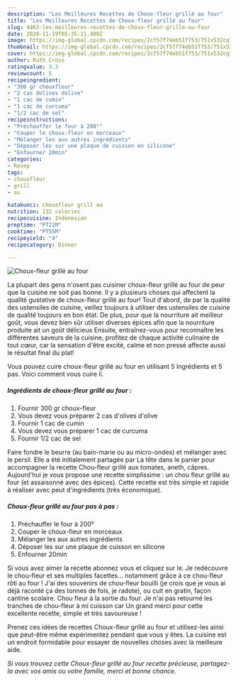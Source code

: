 ```yaml
---
description: "Les Meilleures Recettes de Choux-fleur grillé au four"
title: "Les Meilleures Recettes de Choux-fleur grillé au four"
slug: 4463-les-meilleures-recettes-de-choux-fleur-grille-au-four
date: 2020-11-19T05:35:11.480Z
image: https://img-global.cpcdn.com/recipes/2cf57f74eb51f753/751x532cq70/choux-fleur-grille-au-four-photo-principale-de-la-recette.jpg
thumbnail: https://img-global.cpcdn.com/recipes/2cf57f74eb51f753/751x532cq70/choux-fleur-grille-au-four-photo-principale-de-la-recette.jpg
cover: https://img-global.cpcdn.com/recipes/2cf57f74eb51f753/751x532cq70/choux-fleur-grille-au-four-photo-principale-de-la-recette.jpg
author: Ruth Cross
ratingvalue: 3.3
reviewcount: 5
recipeingredient:
- "300 gr chouxfleur"
- "2 cas dolives dolive"
- "1 cac de cumin"
- "1 cac de curcuma"
- "1/2 cac de sel"
recipeinstructions:
- "Préchauffer le four à 200°"
- "Couper le choux-fleur en morceaux"
- "Mélanger les aux autres ingrédients"
- "Déposer les sur une plaque de cuisson en silicone"
- "Enfourner 20min"
categories:
- Resep
tags:
- chouxfleur
- grill
- au

katakunci: chouxfleur grill au 
nutrition: 132 calories
recipecuisine: Indonesian
preptime: "PT21M"
cooktime: "PT55M"
recipeyield: "4"
recipecategory: Dinner

---
```



![Choux-fleur grillé au four](https://img-global.cpcdn.com/recipes/2cf57f74eb51f753/751x532cq70/choux-fleur-grille-au-four-photo-principale-de-la-recette.jpg)

La plupart des gens n'osent pas cuisiner choux-fleur grillé au four de peur que la cuisine ne soit pas bonne. Il y a plusieurs choses qui affectent la qualité gustative de choux-fleur grillé au four! Tout d'abord, de par la qualité des ustensiles de cuisine, veillez toujours à utiliser des ustensiles de cuisine de qualité toujours en bon état. De plus, pour que la nourriture ait meilleur goût, vous devez bien sûr utiliser diverses épices afin que la nourriture produite ait un goût délicieux Ensuite, entraînez-vous pour reconnaître les différentes saveurs de la cuisine, profitez de chaque activité culinaire de tout cœur, car la sensation d'être excité, calme et non pressé affecte aussi le résultat final du plat!

<!--inarticleads1-->

Vous pouvez cuire choux-fleur grillé au four en utilisant 5 Ingrédients et 5 pas. Voici comment vous cuire il.

##### Ingrédients de choux-fleur grillé au four :

1. Fournir 300 gr choux-fleur
1. Vous devez vous préparer 2 cas d&#39;olives d&#39;olive
1. Fournir 1 cac de cumin
1. Vous devez vous préparer 1 cac de curcuma
1. Fournir 1/2 cac de sel


Faire fondre le beurre (au bain-marie ou au micro-ondes) et mélanger avec le persil. Elle a été initialement partagée par La tête dans le panier pour accompagner la recette Chou-fleur grillé aux tomates, aneth, câpres. Aujourd&#39;hui je vous propose une recette simplissime : un chou fleur grillé au four (et assaisonné avec des épices). Cette recette est très simple et rapide à réaliser avec peut d&#39;ingrédients (très économique). 

<!--inarticleads2-->

##### Choux-fleur grillé au four pas à pas :

1. Préchauffer le four à 200°
1. Couper le choux-fleur en morceaux
1. Mélanger les aux autres ingrédients
1. Déposer les sur une plaque de cuisson en silicone
1. Enfourner 20min


Si vous avez aimer la recette abonnez vous et cliquez sur le. Je redécouvre le chou-fleur et ses multiples facettes… notamment grâce à ce chou-fleur rôti au four ! J&#39;ai des souvenirs de chou-fleur bouilli (je crois que je vous ai déjà raconté ça des tonnes de fois, je radote), ou cuit en gratin, façon cantine scolaire. Chou fleur à la sortie du four. Je n&#39;ai pas retourné les tranches de chou-fleur à mi cuisson car Un grand merci pour cette excellente recette, simple et très savoureuse ! 

<!--inarticleads1-->

<p>
Prenez ces idées de recettes Choux-fleur grillé au four et utilisez-les ainsi que peut-être même expérimentez pendant que vous y êtes. La cuisine est un endroit formidable pour essayer de nouvelles choses avec la meilleure aide.
</p>

<p>
<i>Si vous trouvez cette Choux-fleur grillé au four recette précieuse, partagez-la avec vos amis ou votre famille, merci et bonne chance.</i>
</p>
